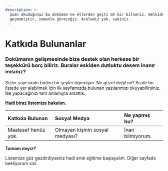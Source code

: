 ```yaml
---
description: >-
  Şuan okuduğunuz bu doküman ne ellerden geçti ah bir bilseniz. Belkide henüz
  geçmemiştir, zamanla göreceğiz. Acelemiz yok, sakiniz.
---
```


# Katkıda Bulunanlar

### **Dokümanın gelişmesinde bize destek olan herkese bir teşekkürü borç biliriz. Buralar eskiden dutluktu desem inanır mısınız?**

Sizler sayesinde birileri bir şeyler öğreniyor. Ne güzel değil mi? Sizde bu listede yer alabilmek için ilk sayfamızda bulunan yazılarımızı okuyabilirsiniz. Ne yapacağınızı tam anlamıyla anlattık. 

**Hadi biraz listemize bakalım.**

| **Katkıda Bulunan** | **Sosyal Medya** | **Ne yapmış bu?** |
| :--- | :--- | :--- |
| Maalesef henüz yok. | Olmayan kişinin sosyal medyası? | İnan bilmiyorum. |

**Tamam mıyız?**

Listemize göz gezdirdiyseniz hadi artık eğitime başlayalım. Diğer sayfada bekliyorum sizi.

